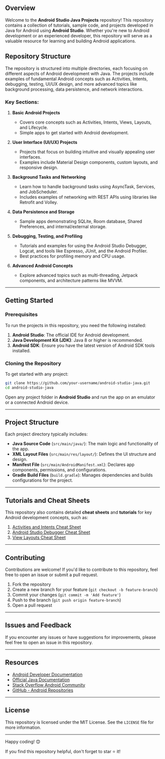 
## Overview

Welcome to the **Android Studio Java Projects** repository! This repository contains a collection of tutorials, sample code, and projects developed in Java for Android using **Android Studio**. Whether you're new to Android development or an experienced developer, this repository will serve as a valuable resource for learning and building Android applications.

## Repository Structure

The repository is structured into multiple directories, each focusing on different aspects of Android development with Java. The projects include examples of fundamental Android concepts such as Activities, Intents, debugging, testing, UI/UX design, and more advanced topics like background processing, data persistence, and network interactions.

### Key Sections:

1. **Basic Android Projects**
   - Covers core concepts such as Activities, Intents, Views, Layouts, and Lifecycle.
   - Simple apps to get started with Android development.
   
2. **User Interface (UI/UX) Projects**
   - Projects that focus on building intuitive and visually appealing user interfaces.
   - Examples include Material Design components, custom layouts, and responsive design.
   
3. **Background Tasks and Networking**
   - Learn how to handle background tasks using AsyncTask, Services, and JobScheduler.
   - Includes examples of networking with REST APIs using libraries like Retrofit and Volley.
   
4. **Data Persistence and Storage**
   - Sample apps demonstrating SQLite, Room database, Shared Preferences, and internal/external storage.
   
5. **Debugging, Testing, and Profiling**
   - Tutorials and examples for using the Android Studio Debugger, Logcat, and tools like Espresso, JUnit, and the Android Profiler.
   - Best practices for profiling memory and CPU usage.

6. **Advanced Android Concepts**
   - Explore advanced topics such as multi-threading, Jetpack components, and architecture patterns like MVVM.

---

## Getting Started

### Prerequisites

To run the projects in this repository, you need the following installed:

1. **Android Studio**: The official IDE for Android development.
2. **Java Development Kit (JDK)**: Java 8 or higher is recommended.
3. **Android SDK**: Ensure you have the latest version of Android SDK tools installed.

### Cloning the Repository

To get started with any project:

```bash
git clone https://github.com/your-username/android-studio-java.git
cd android-studio-java
```

Open any project folder in **Android Studio** and run the app on an emulator or a connected Android device.

---

## Project Structure

Each project directory typically includes:

- **Java Source Code** (`src/main/java/`): The main logic and functionality of the app.
- **XML Layout Files** (`src/main/res/layout/`): Defines the UI structure and design.
- **Manifest File** (`src/main/AndroidManifest.xml`): Declares app components, permissions, and configurations.
- **Gradle Build Files** (`build.gradle`): Manages dependencies and builds configurations for the project.

---

## Tutorials and Cheat Sheets

This repository also contains detailed **cheat sheets** and **tutorials** for key Android development concepts, such as:

1. [Activities and Intents Cheat Sheet](link-to-activities-intents-md)
2. [Android Studio Debugger Cheat Sheet](link-to-debugger-md)
3. [View Layouts Cheat Sheet](link-to-views-layouts-md)

---

## Contributing

Contributions are welcome! If you'd like to contribute to this repository, feel free to open an issue or submit a pull request.

1. Fork the repository
2. Create a new branch for your feature (`git checkout -b feature-branch`)
3. Commit your changes (`git commit -m 'Add feature'`)
4. Push to the branch (`git push origin feature-branch`)
5. Open a pull request

---

## Issues and Feedback

If you encounter any issues or have suggestions for improvements, please feel free to open an issue in this repository.

---

## Resources

- [Android Developer Documentation](https://developer.android.com/docs)
- [Official Java Documentation](https://docs.oracle.com/javase/8/docs/)
- [Stack Overflow Android Community](https://stackoverflow.com/questions/tagged/android)
- [GitHub - Android Repositories](https://github.com/topics/android)

---

## License

This repository is licensed under the MIT License. See the `LICENSE` file for more information.

---

Happy coding! 😊

If you find this repository helpful, don't forget to star ⭐ it!
